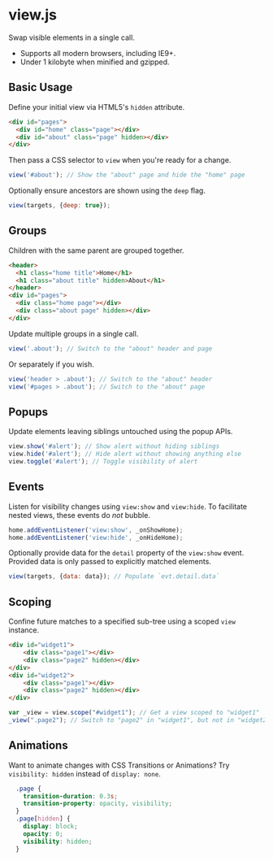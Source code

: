 view.js
=======

Swap visible elements in a single call.

* Supports all modern browsers, including IE9+.
* Under 1 kilobyte when minified and gzipped.
 
Basic Usage
-----------

Define your initial view via HTML5's `hidden` attribute.

```html
<div id="pages">
  <div id="home" class="page"></div>
  <div id="about" class="page" hidden></div>
</div>
```
  
Then pass a CSS selector to `view` when you're ready for a change.

```javascript
view('#about'); // Show the "about" page and hide the "home" page
```
  
Optionally ensure ancestors are shown using the `deep` flag.

```javascript
view(targets, {deep: true});
```
  
Groups
------

Children with the same parent are grouped together.

```html
<header>
  <h1 class="home title">Home</h1>
  <h1 class="about title" hidden>About</h1>
</header>
<div id="pages">
  <div class="home page"></div>
  <div class="about page" hidden></div>
</div>
```

Update multiple groups in a single call.

```javascript
view('.about'); // Switch to the "about" header and page
```

Or separately if you wish.

```javascript
view('header > .about'); // Switch to the "about" header
view('#pages > .about'); // Switch to the "about" page
```

Popups
------

Update elements leaving siblings untouched using the popup APIs.

```javascript
view.show('#alert'); // Show alert without hiding siblings
view.hide('#alert'); // Hide alert without showing anything else
view.toggle('#alert'); // Toggle visibility of alert
```

Events
------
  
Listen for visibility changes using `view:show` and `view:hide`.
To facilitate nested views, these events do *not* bubble.

```javascript
home.addEventListener('view:show', _onShowHome);
home.addEventListener('view:hide', _onHideHome);
```
  
Optionally provide data for the `detail` property of the `view:show` event.
Provided data is only passed to explicitly matched elements.

```javascript
view(targets, {data: data}); // Populate `evt.detail.data`
```

Scoping
-------

Confine future matches to a specified sub-tree using a scoped `view` instance.

```html
<div id="widget1">
	<div class="page1"></div>
	<div class="page2" hidden></div>
</div>
<div id="widget2">
	<div class="page1"></div>
	<div class="page2" hidden></div>
</div>
```

```javascript
var _view = view.scope("#widget1"); // Get a view scoped to "widget1"
_view(".page2"); // Switch to "page2" in "widget1", but not in "widget2"
```

Animations
----------

Want to animate changes with CSS Transitions or Animations?
Try `visibility: hidden` instead of `display: none`.

```css
  .page {
    transition-duration: 0.3s;
	transition-property: opacity, visibility;
  }
  .page[hidden] {
    display: block;
	opacity: 0;
    visibility: hidden;
  }
```
